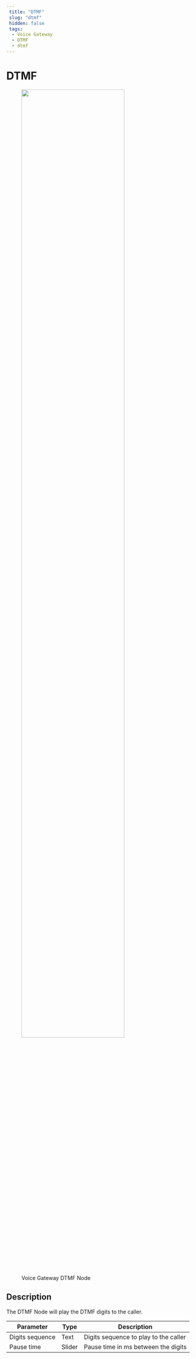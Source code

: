 ```yaml
---
 title: "DTMF" 
 slug: "dtmf" 
 hidden: false 
 tags:
  - Voice Gateway
  - DTMF
  - dtmf
---
```

# DTMF

<figure>
  <img class="image-center" src="../../../../../../_assets/ai/build/node-reference/vg/dtmf.png" width="80%" />
  <figcaption>Voice Gateway DTMF Node</figcaption>
</figure>

## Description

The DTMF Node will play the DTMF digits to the caller.

| Parameter       | Type   | Description                           |
|-----------------|--------|---------------------------------------|
| Digits sequence | Text   | Digits sequence to play to the caller |
| Pause time      | Slider | Pause time in ms between the digits   |  